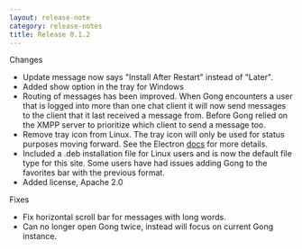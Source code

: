 ```yaml
---
layout: release-note
category: release-notes
title: Release 0.1.2
---
```


Changes

- Update message now says "Install After Restart" instead of "Later".
- Added show option in the tray for Windows
- Routing of messages has been improved. When Gong encounters a user that is
  logged into more than one chat client it will now send messages to the client
  that it last received a message from. Before Gong relied on the XMPP server to
  prioritize which client to send a message too.
- Remove tray icon from Linux. The tray icon will only be used for status
  purposes moving forward. See the Electron
  [docs](https://electronjs.org/docs/api/tray#class-tray) for more details.
- Included a .deb installation file for Linux users and is now the default file
  type for this site. Some users have had issues adding Gong to the favorites
  bar with the previous format.
- Added license, Apache 2.0

Fixes

- Fix horizontal scroll bar for messages with long words.
- Can no longer open Gong twice, instead will focus on current Gong instance.
